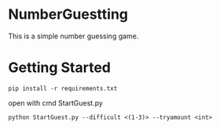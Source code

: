 # NumberGuestting
This is a simple number guessing game.

# Getting Started

```
pip install -r requirements.txt
```
open with cmd StartGuest.py
```
python StartGuest.py --difficult <(1-3)> --tryamount <int> 

```
